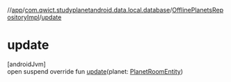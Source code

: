 //[app](../../../index.md)/[com.qwict.studyplanetandroid.data.local.database](../index.md)/[OfflinePlanetsRepositoryImpl](index.md)/[update](update.md)

# update

[androidJvm]\
open suspend override fun [update](update.md)(planet: [PlanetRoomEntity](../../com.qwict.studyplanetandroid.data.local.schema/-planet-room-entity/index.md))
